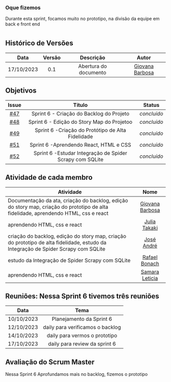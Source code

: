 ### Oque fizemos

Durante esta sprint, focamos muito no prototipo, na divisão da equipe em back e front end

#

## Histórico de Versões

| Data       | Versão | Descrição                                 | Autor             |
| :--------: | :----: | :--------------------:                    | :---------------: |
| 17/10/2023 |  0.1   | Abertura do documento                     | [Giovana Barbosa ](https://github.com/gio221) |

## Objetivos

|                            Issue                             |              Título               |                    Status                     |
| :----------------------------------------------------------: | :-------------------------------: | :-------------------------------------------------: |
| [#47](https://github.com/unb-mds/2023-2-Squad07/issues/47) |  Sprint 6 - Criação do Backlog do Projeto  | _concluido_|
| [#48](https://github.com/unb-mds/2023-2-Squad07/issues/48) |  Sprint 6 - Edição do Story Map do Projetoo |_concluido_ |
 [#49](https://github.com/unb-mds/2023-2-Squad07/issues/49) |  Sprint 6 -Criação do Protótipo de Alta Fidelidade |_concluido_|
 [#51](https://github.com/unb-mds/2023-2-Squad07/issues/51) |  Sprint 6 -Aprendendo React, HTML e CSS|_concluido_   |
[#52](https://github.com/unb-mds/2023-2-Squad07/issues/52) |  Sprint 6 -Estudar Integração de Spider Scrapy com SQLite |_concluido_ |




## Atividade de cada membro
 Atividade        |                                                                           Nome                                                                            |
| ------------- | :-------------------------------------------------------------------------------------------------------------------------------------------------------: |
| Documentação da ata, criação do backlog, edição do story map, criação do prototipo de alta fidelidade, aprendendo HTML, css e react |                                                    [Giovana Barbosa ](https://github.com/gio221)                                                    |
|  aprendendo HTML, css e react|                                                    [Julia Takaki](https://github.com/juliatakaki)                                                    |
|criação do backlog, edição do story map, criação do prototipo de alta fidelidade, estudo da Integração de Spider Scrapy com SQLite |                [José André](https://github.com/joseandre25)                                                     |
|  estudo da Integração de Spider Scrapy com SQLite |                                                    [Rafael Bonach](https://github.com/RafaBonach)                                                    |
|aprendendo HTML, css e react   |                                                    [Samara Leticia](https://github.com/samarawwleticia)       


## Reuniões: Nessa Sprint 6 tivemos três reuniões

| Data       | Tema                             
| :---------:| :---------------------------------------------:      
| 10/10/2023 |  Planejamento da Sprint 6 
| 12/10/2023 |  daily  para verificamos o backlog
| 14/10/2023 |  daily  para vermos o prototipo
| 17/10/2023 |  daily  para review da sprint 6

## Avaliação do Scrum Master

Nessa Sprint 6 Aprofundamos mais no backlog, fizemos o prototipo